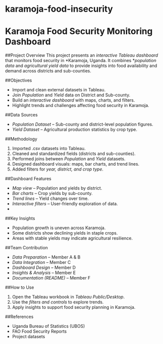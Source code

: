 # karamoja-food-insecurity
# Karamoja Food Security Monitoring Dashboard

##Project Overview
This project presents an *interactive Tableau dashboard* that monitors food security in *Karamoja, Uganda. It combines **population data* and *agricultural yield data* to provide insights into food availability and demand across districts and sub-counties.  

##Objectives
- Import and clean external datasets in Tableau.  
- Join *Population* and *Yield* data on District and Sub-county.  
- Build an *interactive dashboard* with maps, charts, and filters.  
- Highlight trends and challenges affecting food security in Karamoja.
  
##Data Sources
- *Population Dataset* – Sub-county and district-level population figures.  
- *Yield Dataset* – Agricultural production statistics by crop type.  

##Methodology
1. Imported .csv datasets into Tableau.  
2. Cleaned and standardized fields (districts and sub-counties).  
3. Performed joins between *Population* and *Yield* datasets.  
4. Designed dashboard visuals: maps, bar charts, and trend lines.  
5. Added filters for *year, district, and crop type*.  

##Dashboard Features
- *Map view* – Population and yields by district.  
- *Bar charts* – Crop yields by sub-county.  
- *Trend lines* – Yield changes over time.  
- *Interactive filters* – User-friendly exploration of data.
- 
##Key Insights
- Population growth is uneven across Karamoja.  
- Some districts show declining yields in staple crops.  
- Areas with stable yields may indicate agricultural resilience.  

##Team Contribution
- *Data Preparation* – Member A & B  
- *Data Integration* – Member C  
- *Dashboard Design* – Member D  
- *Insights & Analysis* – Member E  
- *Documentation (README)* – Member F
  
##How to Use
1. Open the Tableau workbook in *Tableau Public/Desktop*.  
2. Use the *filters and controls* to explore trends.  
3. Apply insights to support food security planning in Karamoja.
   
##References
- Uganda Bureau of Statistics (UBOS)  
- FAO Food Security Reports  
- Project datasets
